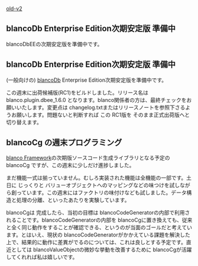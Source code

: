 [old-v2](ig060403-orig.html)

## blancoDb Enterprise Edition次期安定版 準備中

blancoDbEEの次期安定版を準備中です。


## blancoDb Enterprise Edition次期安定版 準備中

(一般向けの) [blancoDb](https://www.igapyon.jp/blanco/blancodb.html) Enterprise Edition次期安定版を準備中です。

この週末に出荷候補版(RC1)をビルドしました。リリース名は blanco.plugin.dbee_1.6.0 となります。blanco関係者の方は、最終チェックをお願いいたします。変更点は
changelog.txtまたはリリースノートを参照下さるようお願いします。問題ないと判断すれば この RC1版を そのまま正式出荷版へと切り替えます。

## blancoCg の週末プログラミング

[blanco Framework](https://www.igapyon.jp/blanco/blanco.ja.html)の次期版ソースコード生成ライブラリとなる予定の blancoCg ですが、この週末に少しだけ進捗しました。

まだ機能一式は揃っていません。むしろ実装された機能は全機能の一部です。土日に じっくりと バリューオブジェクトへのマッピングなどの味つけを試しながら創っています。この週末にはファクトリの味付けなども試しました。データ構造と処理の分離、といったあたりを実験しています。

blancoCgは 完成したら、当初の目標は blancoCodeGeneratorの内部で利用されることです。blancoCodeGeneratorの内部を
blancoCgに置き換えても、従来と全く同じ動作をすることが確認できる、というのが当面のゴールだと考えています。とはいえ、現状の blancoCodeGeneratorがかかえている課題を解決した上で、結果的に動作に差異がでるのについては、これは良しとする予定です。直近としては
blancoValueObjectの微妙な挙動を改善するために blancoCgが活躍してくれれば私は嬉しいです。